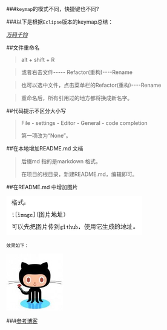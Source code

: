###`keymap`的模式不同，快捷键也不同?

###以下是根据`Eclipse`版本的keymap总结：

*<a href="http://guoxingnan.cc" title="我的博客" target="_blank">万码千钧</a>*

##文件重命名



> alt + shift + R

> 或者右击文件----- Refactor(重构)----Rename

> 也可以选中文件，点击菜单栏的Refactor(重构)----Rename

> 重命名后，所有引用过的地方都将换成新名字。





##代码提示不区分大小写

>File - settings - Editor - General - code completion
>
>第一项改为“None”。


##在本地增加README.md 文档

>后缀md 指的是markdown 格式。
>
>在项目的根目录，新建README.md，编辑即可。



##在README.md 中增加图片

![image](https://github.com/mixinan/QRCode/blob/master/picture/addPictureToReadme.png)

`效果如下：`

![image](https://github.com/mixinan/QRCode/blob/master/picture/github.png)


###<a href="http://blog.csdn.net/u010156024/article/details/49126943" title="20160410读到" target="_blank">参考博客</a>

